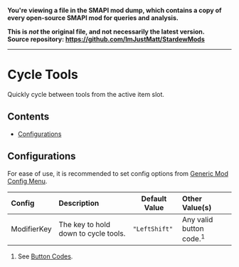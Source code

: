 **You're viewing a file in the SMAPI mod dump, which contains a copy of every open-source SMAPI mod
for queries and analysis.**

**This is _not_ the original file, and not necessarily the latest version.**  
**Source repository: https://github.com/ImJustMatt/StardewMods**

----

# Cycle Tools

Quickly cycle between tools from the active item slot.

## Contents

* [Configurations](#configurations)

## Configurations

For ease of use, it is recommended to set config options
from [Generic Mod Config Menu](https://www.nexusmods.com/stardewvalley/mods/5098).

| Config      | Description                          | Default Value | Other Value(s)                     |
|:------------|:-------------------------------------|---------------|:-----------------------------------|
| ModifierKey | The key to hold down to cycle tools. | `"LeftShift"` | Any valid button code.<sup>1</sup> |

1. See [Button Codes](https://stardewvalleywiki.com/Modding:Player_Guide/Key_Bindings#Button_codes).